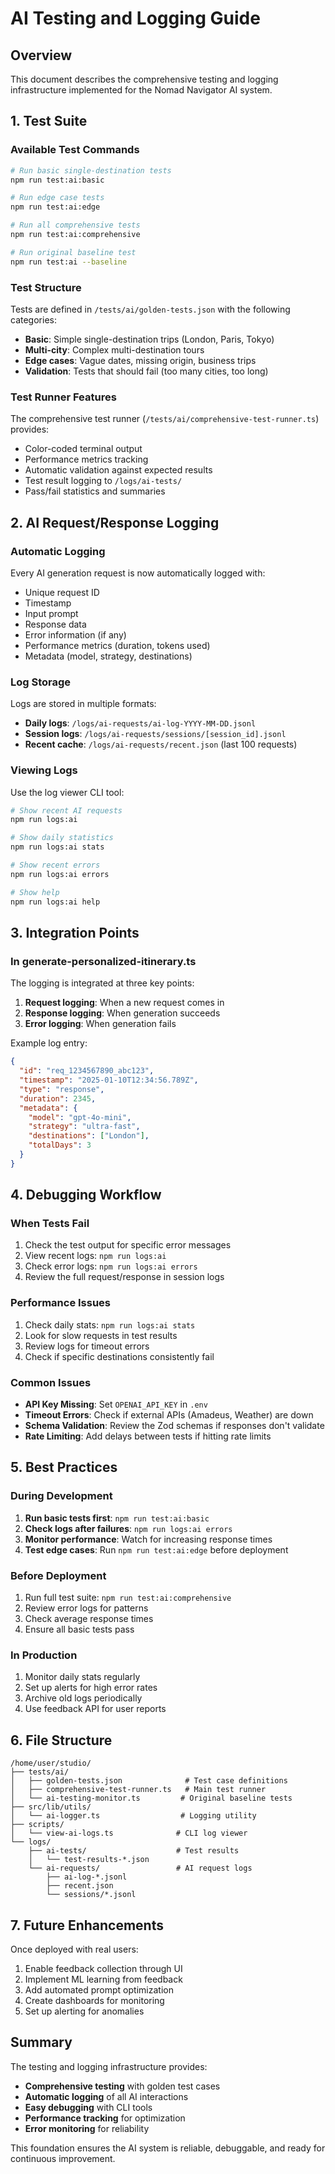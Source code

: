 # AI Testing and Logging Guide

## Overview
This document describes the comprehensive testing and logging infrastructure implemented for the Nomad Navigator AI system.

## 1. Test Suite

### Available Test Commands

```bash
# Run basic single-destination tests
npm run test:ai:basic

# Run edge case tests
npm run test:ai:edge

# Run all comprehensive tests
npm run test:ai:comprehensive

# Run original baseline test
npm run test:ai --baseline
```

### Test Structure

Tests are defined in `/tests/ai/golden-tests.json` with the following categories:
- **Basic**: Simple single-destination trips (London, Paris, Tokyo)
- **Multi-city**: Complex multi-destination tours
- **Edge cases**: Vague dates, missing origin, business trips
- **Validation**: Tests that should fail (too many cities, too long)

### Test Runner Features

The comprehensive test runner (`/tests/ai/comprehensive-test-runner.ts`) provides:
- Color-coded terminal output
- Performance metrics tracking
- Automatic validation against expected results
- Test result logging to `/logs/ai-tests/`
- Pass/fail statistics and summaries

## 2. AI Request/Response Logging

### Automatic Logging

Every AI generation request is now automatically logged with:
- Unique request ID
- Timestamp
- Input prompt
- Response data
- Error information (if any)
- Performance metrics (duration, tokens used)
- Metadata (model, strategy, destinations)

### Log Storage

Logs are stored in multiple formats:
- **Daily logs**: `/logs/ai-requests/ai-log-YYYY-MM-DD.jsonl`
- **Session logs**: `/logs/ai-requests/sessions/[session_id].jsonl`
- **Recent cache**: `/logs/ai-requests/recent.json` (last 100 requests)

### Viewing Logs

Use the log viewer CLI tool:

```bash
# Show recent AI requests
npm run logs:ai

# Show daily statistics
npm run logs:ai stats

# Show recent errors
npm run logs:ai errors

# Show help
npm run logs:ai help
```

## 3. Integration Points

### In generate-personalized-itinerary.ts

The logging is integrated at three key points:
1. **Request logging**: When a new request comes in
2. **Response logging**: When generation succeeds
3. **Error logging**: When generation fails

Example log entry:
```json
{
  "id": "req_1234567890_abc123",
  "timestamp": "2025-01-10T12:34:56.789Z",
  "type": "response",
  "duration": 2345,
  "metadata": {
    "model": "gpt-4o-mini",
    "strategy": "ultra-fast",
    "destinations": ["London"],
    "totalDays": 3
  }
}
```

## 4. Debugging Workflow

### When Tests Fail

1. Check the test output for specific error messages
2. View recent logs: `npm run logs:ai`
3. Check error logs: `npm run logs:ai errors`
4. Review the full request/response in session logs

### Performance Issues

1. Check daily stats: `npm run logs:ai stats`
2. Look for slow requests in test results
3. Review logs for timeout errors
4. Check if specific destinations consistently fail

### Common Issues

- **API Key Missing**: Set `OPENAI_API_KEY` in `.env`
- **Timeout Errors**: Check if external APIs (Amadeus, Weather) are down
- **Schema Validation**: Review the Zod schemas if responses don't validate
- **Rate Limiting**: Add delays between tests if hitting rate limits

## 5. Best Practices

### During Development

1. **Run basic tests first**: `npm run test:ai:basic`
2. **Check logs after failures**: `npm run logs:ai errors`
3. **Monitor performance**: Watch for increasing response times
4. **Test edge cases**: Run `npm run test:ai:edge` before deployment

### Before Deployment

1. Run full test suite: `npm run test:ai:comprehensive`
2. Review error logs for patterns
3. Check average response times
4. Ensure all basic tests pass

### In Production

1. Monitor daily stats regularly
2. Set up alerts for high error rates
3. Archive old logs periodically
4. Use feedback API for user reports

## 6. File Structure

```
/home/user/studio/
├── tests/ai/
│   ├── golden-tests.json              # Test case definitions
│   ├── comprehensive-test-runner.ts   # Main test runner
│   └── ai-testing-monitor.ts         # Original baseline tests
├── src/lib/utils/
│   └── ai-logger.ts                  # Logging utility
├── scripts/
│   └── view-ai-logs.ts              # CLI log viewer
└── logs/
    ├── ai-tests/                    # Test results
    │   └── test-results-*.json
    └── ai-requests/                 # AI request logs
        ├── ai-log-*.jsonl
        ├── recent.json
        └── sessions/*.jsonl
```

## 7. Future Enhancements

Once deployed with real users:
1. Enable feedback collection through UI
2. Implement ML learning from feedback
3. Add automated prompt optimization
4. Create dashboards for monitoring
5. Set up alerting for anomalies

## Summary

The testing and logging infrastructure provides:
- **Comprehensive testing** with golden test cases
- **Automatic logging** of all AI interactions
- **Easy debugging** with CLI tools
- **Performance tracking** for optimization
- **Error monitoring** for reliability

This foundation ensures the AI system is reliable, debuggable, and ready for continuous improvement.
